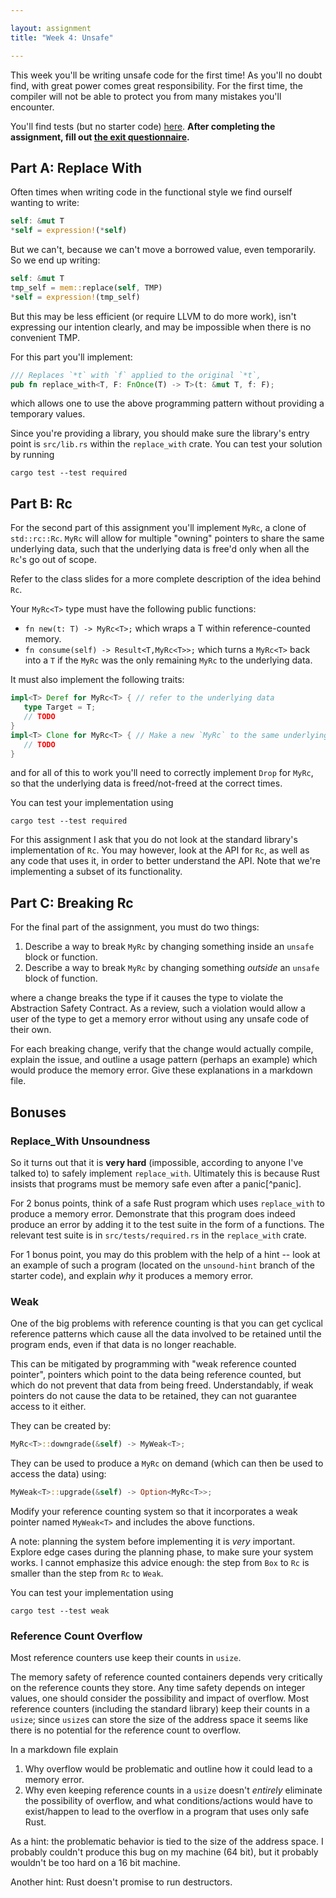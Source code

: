 ```yaml
---

layout: assignment
title: "Week 4: Unsafe"

---
```


This week you'll be writing unsafe code for the first time! As you'll no doubt
find, with great power comes great responsibility. For the first time, the
compiler will not be able to protect you from many mistakes you'll encounter.

You'll find tests (but no starter code) [here][starter]. **After completing the
assignment, fill out [the exit questionnaire][survey].**

## Part A: Replace With

Often times when writing code in the functional style we find ourself wanting
to write:

```rust
self: &mut T
*self = expression!(*self)
```

But we can't, because we can't move a borrowed value, even temporarily. So we
end up writing:

```rust
self: &mut T
tmp_self = mem::replace(self, TMP)
*self = expression!(tmp_self)
```

But this may be less efficient (or require LLVM to do more work), isn't
expressing our intention clearly, and may be impossible when there is no
convenient TMP.

For this part you'll implement:

```rust
/// Replaces `*t` with `f` applied to the original `*t`,
pub fn replace_with<T, F: FnOnce(T) -> T>(t: &mut T, f: F);
```

which allows one to use the above programming pattern without providing a
temporary values.

Since you're providing a library, you should make sure the library's entry point
is `src/lib.rs` within the `replace_with` crate. You can test your solution by running

```
cargo test --test required
```

## Part B: Rc

For the second part of this assignment you'll implement `MyRc`, a clone of
`std::rc::Rc`. `MyRc` will allow for multiple "owning" pointers to share the
same underlying data, such that the underlying data is free'd only when all the
`Rc`'s go out of scope.

Refer to the class slides for a more complete description of the idea behind
`Rc`.

Your `MyRc<T>` type must have the following public functions:

   * `fn new(t: T) -> MyRc<T>;` which wraps a T within reference-counted memory.
   * `fn consume(self) -> Result<T,MyRc<T>>;` which turns a `MyRc<T>` back into
     a `T` if the `MyRc` was the only remaining `MyRc` to the underlying data.

It must also implement the following traits:

```rust
impl<T> Deref for MyRc<T> { // refer to the underlying data
   type Target = T;
   // TODO
}
impl<T> Clone for MyRc<T> { // Make a new `MyRc` to the same underlying data
   // TODO
}
```

and for all of this to work you'll need to correctly implement `Drop` for
`MyRc`, so that the underlying data is freed/not-freed at the correct times.

You can test your implementation using

```
cargo test --test required
```

For this assignment I ask that you do not look at the standard library's
implementation of `Rc`. You may however, look at the API for `Rc`, as well as
any code that uses it, in order to better understand the API. Note that we're
implementing a subset of its functionality.

## Part C: Breaking Rc

For the final part of the assignment, you must do two things:

   1. Describe a way to break `MyRc` by changing something inside an `unsafe`
      block or function.
   2. Describe a way to break `MyRc` by changing something _outside_ an `unsafe`
      block of function.

where a change breaks the type if it causes the type to violate the Abstraction
Safety Contract. As a review, such a violation would allow a user of the type to
get a memory error without using any unsafe code of their own.

For each breaking change, verify that the change would actually compile, explain
the issue, and outline a usage pattern (perhaps an example) which would produce
the memory error. Give these explanations in a markdown file.

## Bonuses

### Replace_With Unsoundness

So it turns out that it is **very hard** (impossible, according to anyone I've
talked to) to safely implement `replace_with`. Ultimately this is because Rust
insists that programs must be memory safe even after a panic[^panic].

For 2 bonus points, think of a safe Rust program which uses `replace_with` to
produce a memory error. Demonstrate that this program does indeed produce an
error by adding it to the test suite in the form of a functions. The relevant
test suite is in `src/tests/required.rs` in the `replace_with` crate.

For 1 bonus point, you may do this problem with the help of a hint -- look at an
example of such a program (located on the `unsound-hint` branch of the starter
code), and explain _why_ it produces a memory error.

### Weak<T>

One of the big problems with reference counting is that you can get cyclical
reference patterns which cause all the data involved to be retained until the
program ends, even if that data is no longer reachable.

This can be mitigated by programming with "weak reference counted pointer",
pointers which point to the data being reference counted, but which do not
prevent that data from being freed. Understandably, if weak pointers do not
cause the data to be retained, they can not guarantee access to it either.

They can be created by:

```rust
MyRc<T>::downgrade(&self) -> MyWeak<T>;
```

They can be used to produce a `MyRc` on demand (which can then be used to access
the data) using:

```rust
MyWeak<T>::upgrade(&self) -> Option<MyRc<T>>;
```

Modify your reference counting system so that it incorporates a weak pointer
named `MyWeak<T>` and includes the above functions.

A note: planning the system before implementing it is _very_ important. Explore
edge cases during the planning phase, to make sure your system works. I cannot
emphasize this advice enough: the step from `Box` to `Rc` is smaller than the
step from `Rc` to `Weak`.

You can test your implementation using

```
cargo test --test weak
```

### Reference Count Overflow

Most reference counters use keep their counts in `usize`.

The memory safety of reference counted containers depends very critically on the
reference counts they store. Any time safety depends on integer values, one
should consider the possibility and impact of overflow. Most reference counters
(including the standard library) keep their counts in a `usize`; since `usize`s
can store the size of the address space it seems like there is no potential for
the reference count to overflow.

In a markdown file explain

   1. Why overflow would be problematic and outline how it could lead to a
      memory error.
   2. Why even keeping reference counts in a `usize` doesn't _entirely_
      eliminate the possibility of overflow, and what conditions/actions would
      have to exist/happen to lead to the overflow in a program that uses only
      safe Rust.

As a hint: the problematic behavior is tied to the size of the address space. I
probably couldn't produce this bug on my machine (64 bit), but it probably
wouldn't be too hard on a 16 bit machine.

Another hint: Rust doesn't promise to run destructors.

[starter]: https://github.com/hmc-memsafe-2016f/wk4-starter.git
[survey]: https://docs.google.com/forms/d/e/1FAIpQLScuTNb3CK1gUH4ejN6bTadDm5XVqOVbHyrL19Cl1y1-kwiK1g/viewform
